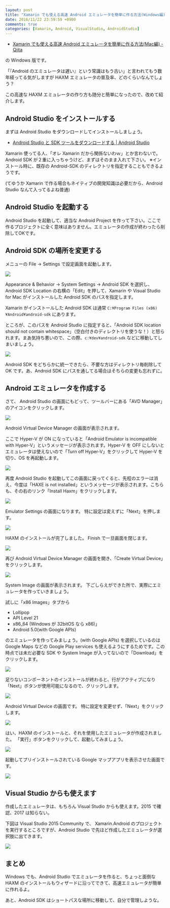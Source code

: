 ```yaml
---
layout: post
title: "Xamarin でも使える高速 Android エミュレータを簡単に作る方法(Windows編)"
date: 2016/11/22 23:59:59 +0900
comments: true
categories: [Xamarin, Android, VisualStudio, AndroidStudio]
---
```

* [Xamarin でも使える高速 Android エミュレータを簡単に作る方法(Mac編) - Qiita](http://qiita.com/amay077/items/48b7f3d5096b9677d70a)

の Windows 版です。

<!--more-->

「『Android のエミュレータは遅い』という常識はもう古い」と言われてもう数年経ってる気がしますが HAXM エミュレータの普及率、どのくらいなんでしょう？

この高速な HAXM エミュレータの作り方も随分と簡単になったので、改めて紹介します。

## Android Studio をインストールする

まずは Android Studio をダウンロードしてインストールしましょう。

* [Android Studio と SDK ツールをダウンロードする | Android Studio](https://developer.android.com/studio/index.html?hl=ja)

Xamarin 使ってる人、「オレ Xamarin だから関係ないわｗ」とか言わないで。
Android SDK が２重に入っちゃうけど、まずはそのまま入れて下さい。
※インストール時に、既存の Android-SDK のディレクトリを指定することもできるようです。

(てゆうか Xamarin で作る場合もネイティブの開発知識は必要だから、Android Studio なんて入ってるよね普通)

## Android Studio を起動する

Android Studio を起動して、適当な Android Project を作って下さい。ここで作るプロジェクトに全く意味はありません。エミュレータの作成が終わったら削除してOKです。

## Android SDK の場所を変更する

メニューの File -> Settings で設定画面を起動します。

![](http://blog.amay077.net/assets/images/posts/making_android_haxm_emulator_win_01.png)

Appearance & Behavior -> System Settings -> Android SDK を選択し、Android SDK Location の右横の「Edit」を押して、Xamarin や Visual Studio for Mac がインストールした Android SDK のパスを指定します。

Xamarin がインストールした Android SDK は通常 ``C:¥Program Files (x86)¥Android¥android-sdk`` にあります。

ところが、このパスを Android Studio に指定すると、「Android SDK location should not contain whitespace」（空白付きのディレクトリを使うな！）と怒られます。まあ気持ち悪いので、この際、``c:¥dev¥android-sdk`` などに移動してしまいましょう。

![](http://blog.amay077.net/assets/images/posts/making_android_haxm_emulator_win_02.png)


Android SDK をどちらかに統一できたら、不要な方はディレクトリ毎削除して OK です。あ、Android SDK にパスを通してる場合はそちらの変更も忘れずに。

## Android エミュレータを作成する

さて、 Android Studio の画面にもどって、ツールバーにある「AVD Manager」のアイコンをクリックします。

![](http://blog.amay077.net/assets/images/posts/making_android_haxm_emulator_win_03.png)

Android Virtual Device Manager の画面が表示されます。

ここで Hyper-V が ON になっていると「Android Emulator is incompatible with Hyper-V」というメッセージが表示されます。Hyper-V を OFF にしないとエミュレータは使えないので「Turn off Hyper-V」をクリックして Hyper-V を切り、OS を再起動します。

![](http://blog.amay077.net/assets/images/posts/making_android_haxm_emulator_win_04.png)

再度 Android Studio を起動してこの画面に戻ってくると、先程のエラーは消え、今度は「HAXE is not installed」というメッセージが表示されます。こちらも、その右のリンク「Install Haxm」をクリックします。

![](http://blog.amay077.net/assets/images/posts/making_android_haxm_emulator_win_05.png)


Emulator Settings の画面になります。
特に設定は変えずに「Next」を押します。

![](http://blog.amay077.net/assets/images/posts/making_android_haxm_emulator_win_06.png)

HAXM のインストールが完了しました。
Finish で一旦画面を閉じます。

![](http://blog.amay077.net/assets/images/posts/making_android_haxm_emulator_win_07.png)

再び Android Virtual Device Manager の画面を開き、「Create Virtual Device」をクリックします。

![](http://blog.amay077.net/assets/images/posts/making_android_haxm_emulator_win_08.png)

System Image の画面が表示されます。
下ごしらえができた所で、実際にエミュレータを作っていきましょう。

試しに「x86 Images」タブから

* Lollipop
* API Level 21
* x86_64 (Windows が 32bitOS なら x86)」
* Android 5.0(with Google APIs)

のエミュレータを作ってみましょう。(with Google APIs) を選択しているのは Google Maps などの Google Play services も使えるようにするためです。この時点では未だ必要な SDK や System Image が入ってないので「Download」をクリックします。

![](http://blog.amay077.net/assets/images/posts/making_android_haxm_emulator_win_09.png)

足りないコンポーネントのインストールが終わると、行がアクティブになり「Next」ボタンが使用可能になるので、クリックします。

![](http://blog.amay077.net/assets/images/posts/making_android_haxm_emulator_win_10.png)

Android Virtual Device の画面です。
特に設定を変更せず、「Next」をクリックします。

![](http://blog.amay077.net/assets/images/posts/making_android_haxm_emulator_win_11.png)

はい、HAXM のインストールと、それを使用したエミュレータが作成されました。
「実行」ボタンをクリックして、起動してみましょう。

![](http://blog.amay077.net/assets/images/posts/making_android_haxm_emulator_win_12.png)

起動してプリインストールされている Google マップアプリを表示させた画面です。

![](http://blog.amay077.net/assets/images/posts/making_android_haxm_emulator_win_13.png)


## Visual Studio からも使えます

作成したエミュレータは、もちろん Visual Studio からも使えます。2015 で確認、2017 は知らない。

下図は Visual Studio 2015 Community で、 Xamarin.Android のプロジェクトを実行するところですが、Android Studio で先ほど作成したエミュレータが選択肢に出てきます。

![](http://blog.amay077.net/assets/images/posts/making_android_haxm_emulator_win_14.png)

## まとめ

Windows でも、Android Studio でエミュレータを作ると、ちょっと面倒な HAXM のインストールもウィザードに沿ってできて、高速エミュレータが簡単に作れるよ。

あと、Android SDK はショートパスな場所に移動して、自分で管理しような。
